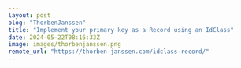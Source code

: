 ```yaml
---
layout: post
blog: "ThorbenJanssen"
title: "Implement your primary key as a Record using an IdClass"
date: 2024-05-22T08:16:33Z
image: images/thorbenjanssen.png
remote_url: "https://thorben-janssen.com/idclass-record/"
---
```

